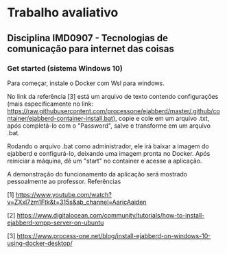 # Trabalho avaliativo
## Disciplina IMD0907 - Tecnologias de comunicação para internet das coisas

### Get started (sistema Windows 10)
Para começar, instale o Docker com Wsl para windows.  

No link da referência [3] está um arquivo de texto contendo configurações (mais especificamente no link: https://raw.githubusercontent.com/processone/ejabberd/master/.github/container/ejabberd-container-install.bat), copie e cole em um arquivo .txt, após completá-lo com o "Password", salve e transforme em um arquivo .bat.  

Rodando o arquivo .bat como administrador, ele irá baixar a imagem do ejabberd e configurá-lo, deixando uma imagem pronta no Docker. Após reiniciar a máquina, dê um "start" no container e acesse a aplicação.  

A demonstração do funcionamento da aplicação será mostrado pessoalmente ao professor.
Referências  

[1] https://www.youtube.com/watch?v=ZXxl7zm1Ftk&t=315s&ab_channel=AaricAaiden  

[2] https://www.digitalocean.com/community/tutorials/how-to-install-ejabberd-xmpp-server-on-ubuntu  

[3] https://www.process-one.net/blog/install-ejabberd-on-windows-10-using-docker-desktop/
